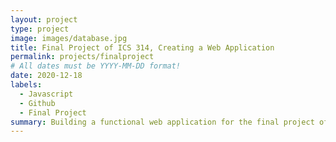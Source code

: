 ```yaml
---
layout: project
type: project
image: images/database.jpg
title: Final Project of ICS 314, Creating a Web Application
permalink: projects/finalproject
# All dates must be YYYY-MM-DD format!
date: 2020-12-18
labels:
  - Javascript
  - Github
  - Final Project
summary: Building a functional web application for the final project of ICS 314. The web application was called Manoa Bazaar, which is a website designed for UHM students and faculty to sell and buy products offered by other UHM members.
---
```

